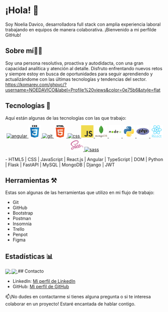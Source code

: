 # ¡Hola! 👋

Soy Noelia Davico, desarrolladora full stack con amplia experiencia laboral trabajando en equipos de manera colaborativa. ¡Bienvenido a mi perfilde GitHub!

## Sobre mí👩‍💻

Soy una persona resolutiva, proactiva y autodidacta, con una gran capacidad analítica y atención al detalle. Disfruto enfrentando nuevos retos y siempre estoy en busca de oportunidades para seguir aprendiendo y actualizándome con las últimas tecnologías y tendencias del sector.
https://komarev.com/ghpvc/?username=NOEDAVICO&label=Profile%20views&color=0e75b6&style=flat
## Tecnologías 🚀

Aquí están algunas de las tecnologías con las que trabajo:

<p align="center">
  <a href="https://angular.io" target="_blank" rel="noreferrer">
    <img src="https://angular.io/assets/images/logos/angular/angular.svg" alt="angular" width="40" height="40"/>
  </a>
  <a href="https://www.w3schools.com/css/" target="_blank" rel="noreferrer">
    <img src="https://raw.githubusercontent.com/devicons/devicon/master/icons/css3/css3-original-wordmark.svg" alt="css3" width="40" height="40"/>
  </a>
  <a href="https://git-scm.com/" target="_blank" rel="noreferrer">
    <img src="https://www.vectorlogo.zone/logos/git-scm/git-scm-icon.svg" alt="git" width="40" height="40"/>
  </a>
  <a href="https://www.w3.org/html/" target="_blank" rel="noreferrer">
    <img src="https://raw.githubusercontent.com/devicons/devicon/master/icons/html5/html5-original-wordmark.svg" alt="html5" width="40" height="40"/>
  </a>
  <a href="https://developer.mozilla.org/es/docs/Web/CSS" target="_blank" rel="noreferrer">
    <img src="https://ww1.freelogovectors.net/wp-content/uploads/2020/04/css-3-logo.png" alt="css" width="40" height="40"/>
  </a>
  <a href="https://developer.mozilla.org/en-US/docs/Web/JavaScript" target="_blank" rel="noreferrer">
    <img src="https://raw.githubusercontent.com/devicons/devicon/master/icons/javascript/javascript-original.svg" alt="javascript" width="40" height="40"/>
  </a>
  <a href="https://www.mongodb.com/" target="_blank" rel="noreferrer">
    <img src="https://raw.githubusercontent.com/devicons/devicon/master/icons/mongodb/mongodb-original-wordmark.svg" alt="mongodb" width="40" height="40"/>
  </a>
  <a href="https://nodejs.org" target="_blank" rel="noreferrer">
    <img src="https://raw.githubusercontent.com/devicons/devicon/master/icons/nodejs/nodejs-original-wordmark.svg" alt="nodejs" width="40" height="40"/>
  </a>
  <a href="https://www.python.org/" target="_blank" rel="noreferrer">
    <img src="https://raw.githubusercontent.com/devicons/devicon/master/icons/python/python-original.svg" alt="python" width="40" height="40"/>
  </a>
  <a href="https://www.php.net" target="_blank" rel="noreferrer">
    <img src="https://raw.githubusercontent.com/devicons/devicon/master/icons/php/php-original.svg" alt="php" width="40" height="40"/>
  </a>
  <a href="https://reactjs.org/" target="_blank" rel="noreferrer">
    <img src="https://raw.githubusercontent.com/devicons/devicon/master/icons/react/react-original-wordmark.svg" alt="react" width="40" height="40"/>
  </a>
  <a href="https://sass-lang.com" target="_blank" rel="noreferrer">
    <img src="https://raw.githubusercontent.com/devicons/devicon/master/icons/sass/sass-original.svg" alt="sass" width="40" height="40"/>
  </a>
   <a href="https://www.typescriptlang.org/" target="_blank" rel="noreferrer">
    <img src="https://upload.wikimedia.org/wikipedia/commons/thumb/4/4c/Typescript_logo_2020.svg/2048px-Typescript_logo_2020.svg.png" alt="sass" width="40" height="40"/>
  </a>
</p>
- HTML5 | CSS | JavaScript | React.js | Angular | TypeScript | DOM | Python | Flask | FastAPI | MySQL | MongoDB | Django | JWT

## Herramientas ⚒️

Estas son algunas de las herramientas que utilizo en mi flujo de trabajo:

- Git
- GitHub
- Bootstrap
- Postman
- Insomnia
- Trello
- Penpot
- Figma

## Estadísticas 📊

<!-- ![Estadísticas de GitHub](https://github-readme-stats.vercel.app/api?username=noedavico&show_icons=true&theme=radical&hide=stars)(https://github.com/noedavico/github-readme-stats) -->
<a href="https://github.com/noedavico/github-readme-stats">
  <img align="center" src="https://github-readme-stats.vercel.app/api/pin/?username=noedavico&repo=github-readme-stats" />
</a>
<a href="https://github.com/noedavico/convoychat">
  <img align="center" src="https://github-readme-stats.vercel.app/api/pin/?username=noedavico&repo=convoychat" />
</a>
## Contacto  

- LinkedIn: [Mi perfil de LinkedIn](https://www.linkedin.com/in/mndavico/)
- GitHub: [Mi perfil de GitHub](https://github.com/noedavico)

📫¡No dudes en contactarme si tienes alguna pregunta o si te interesa colaborar en un proyecto! Estaré encantada de hablar contigo.
